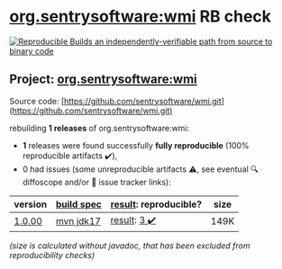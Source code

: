 [org.sentrysoftware:wmi](https://central.sonatype.com/artifact/org.sentrysoftware/wmi/versions) RB check
=======

[![Reproducible Builds](https://reproducible-builds.org/images/logos/rb.svg) an independently-verifiable path from source to binary code](https://reproducible-builds.org/)

## Project: [org.sentrysoftware:wmi](https://central.sonatype.com/artifact/org.sentrysoftware/wmi/versions)

Source code: [https://github.com/sentrysoftware/wmi.git](https://github.com/sentrysoftware/wmi.git)

rebuilding **1 releases** of org.sentrysoftware:wmi:
- **1** releases were found successfully **fully reproducible** (100% reproducible artifacts :heavy_check_mark:),
- 0 had issues (some unreproducible artifacts :warning:, see eventual :mag: diffoscope and/or :memo: issue tracker links):

| version | [build spec](/BUILDSPEC.md) | [result](https://reproducible-builds.org/docs/jvm/): reproducible? | size |
| -- | --------- | ------ | -- |
| [1.0.00](https://central.sonatype.com/artifact/org.sentrysoftware/wmi/1.0.00/pom) | [mvn jdk17](wmi-1.0.00.buildspec) | [result](wmi-1.0.00.buildinfo): [3 :heavy_check_mark: ](wmi-1.0.00.buildcompare) | 149K |

<i>(size is calculated without javadoc, that has been excluded from reproducibility checks)</i>
